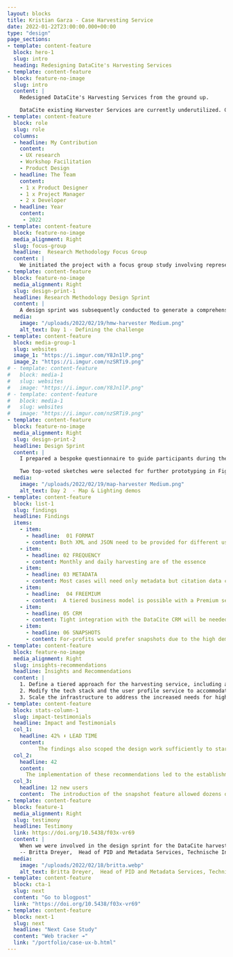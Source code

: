 ```yaml
---
layout: blocks
title: Kristian Garza - Case Harvesting Service
date: 2022-01-22T23:00:00.000+00:00
type: "design"
page_sections:
- template: content-feature
  block: hero-1
  slug: intro
  heading: Redesigning DataCite's Harvesting Services
- template: content-feature
  block: feature-no-image
  slug: intro
  content: |
    Redesigned DataCite's Harvesting Services from the ground up.

    DataCite existing Harvester Services are currently underutilized. Given the fact that users of such services are typically willing to pay for them, we recognized an untapped revenue opportunity if we could boost service utilization.
- template: content-feature
  block: role
  slug: role
  columns: 
  - headline: My Contribution
    content:
    - UX research  
    - Workshop Facilitation
    - Product Design
  - headline: The Team
    content: 
    - 1 x Product Designer  
    - 1 x Project Manager  
    - 2 x Developer  
  - headline: Year
    content: 
     - 2022
- template: content-feature
  block: feature-no-image
  media_alignment: Right
  slug: focus-group
  headline:  Research Methodology Focus Group
  content: | 
    We initiated the project with a focus group study involving representatives from 10 major organizations. This exploratory approach allowed us to understand their needs in terms of harvesting services and their willingness to pay for such services.
- template: content-feature
  block: feature-no-image
  media_alignment: Right
  slug: design-print-1
  headline: Research Methodology Design Sprint
  content: | 
    A design sprint was subsequently conducted to generate a comprehensive initial prototype for the new harvesting service. This sprint involved around 7 internal collaborators from different departments and was facilitated virtually using Miro due to the pandemic. The aim was to ensure that the service redesign would meet the needs of all organizational corners. To foster a long-term vision, we slightly altered the design sprint's activity order, positioning the mapping activity as a secondary step.
  media:
    image: "/uploads/2022/02/19/hmw-harvester Medium.png"
    alt_text: Day 1 - Defining the challenge
- template: content-feature
  block: media-group-1
  slug: websites
  image_1: "https://i.imgur.com/Y8Jn1lP.png"
  image_2: "https://i.imgur.com/nzSRTi9.png"
# - template: content-feature
#   block: media-1
#   slug: websites
#   image: "https://i.imgur.com/Y8Jn1lP.png"
# - template: content-feature
#   block: media-1
#   slug: websites
#   image: "https://i.imgur.com/nzSRTi9.png"
- template: content-feature
  block: feature-no-image
  media_alignment: Right
  slug: design-print-2
  headline: Design Sprint 
  content: | 
    I prepared a bespoke questionnaire to guide participants during the "expert interviews" activity of the design sprint, which led to 83 "how might we" notes. Over the next three days, I guided the participants through each stage of the design sprint, focusing significant effort on the mapping exercise and sketching day preparation.

    Two top-voted sketches were selected for further prototyping in Figma, followed by an Expert Walkthrough validation with eight users to collect further feedback.
  media:
    image: "/uploads/2022/02/19/map-harvester Medium.png"
    alt_text: Day 2  - Map & Lighting demos 
- template: content-feature
  block: list-1
  slug: findings
  headline: Findings
  items: 
    - item: 
      - headline:  01 FORMAT 
      - content: Both XML and JSON need to be provided for different use cases
    - item: 
      - headline: 02 FREQUENCY
      - content: Monthly and daily harvesting are of the essence
    - item: 
      - headline: 03 METADATA 
      - content: Most cases will need only metadata but citation data could packaged separately
    - item: 
      - headline:  04 FREEMIUM 
      - content:  A tiered business model is possible with a Premium service for for-profits
    - item: 
      - headline: 05 CRM 
      - content: Tight integration with the DataCite CRM will be needed
    - item: 
      - headline: 06 SNAPSHOTS
      - content: For-profits would prefer snapshots due to the high demands on frequency 
- template: content-feature
  block: feature-no-image
  media_alignment: Right
  slug: insights-recommendations
  headline: Insights and Recommendations
  content: | 
    1. Define a tiered approach for the harvesting service, including a basic service for users requiring only citation metadata and a premium service for others.
    2. Modify the tech stack and the user profile service to accommodate the new premium tier users.
    3. Scale the infrastructure to address the increased needs for higher frequency harvesting.
- template: content-feature
  block: stats-column-1
  slug: impact-testimonials
  headline: Impact and Testimonials
  col_1:
    headline: 42% ⬇ LEAD TIME
    content: 
          The findings also scoped the design work sufficiently to start working on the MVP earlier and faster
  col_2:
    headline: 42
    content: 
      The implementation of these recommendations led to the establishment of relationships with four potential paying users of the harvesting service.
  col_3:
    headline: 12 new users
    content:  The introduction of the snapshot feature allowed dozens of users to take advantage of the service right away.
- template: content-feature
  block: feature-1
  media_alignment: Right
  slug: testimony
  headline: Testimony
  link: https://doi.org/10.5438/f03x-vr69
  content: | 
    When we were involved in the design sprint for the DataCite harvesting service, the "How Might We" question technique supported creativity while focusing on the problem to solve for the user.
    -- Britta Dreyer,  Head of PID and Metadata Services, Technische Informationsbibliothek (TIB)
  media:
    image: "/uploads/2022/02/18/britta.webp"
    alt_text: Britta Dreyer,  Head of PID and Metadata Services, Technische Informationsbibliothek (TIB)
- template: content-feature
  block: cta-1
  slug: next
  content: "Go to blogpost"
  link: "https://doi.org/10.5438/f03x-vr69"
- template: content-feature
  block: next-1
  slug: next
  headline: "Next Case Study"
  content: "Web tracker ➔"
  link: "/portfolio/case-ux-b.html"
---
```


